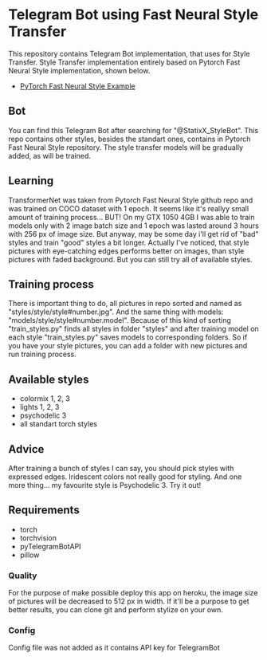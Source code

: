 # Telegram Bot using Fast Neural Style Transfer
This repository contains Telegram Bot implementation, that uses for Style Transfer. Style Transfer implementation entirely based on Pytorch Fast Neural Style implementation, shown below. 

- [PyTorch Fast Neural Style Example](https://github.com/pytorch/examples/tree/master/fast_neural_style)

## Bot
You can find this Telegram Bot after searching for "@StatixX_StyleBot".
This repo contains other styles, besides the standart ones, contains in Pytorch Fast Neural Style repository. The style transfer models will be gradually added, as will be trained.

## Learning
TransformerNet was taken from Pytorch Fast Neural Style github repo and was trained on COCO dataset with 1 epoch. It seems like it's reallyy small amount of training process... BUT! On my GTX 1050 4GB I was able to train models only with 2 image batch size and 1 epoch was lasted around 3 hours with 256 px of image size. 
But anyway, may be some day i'll get rid of "bad" styles and train "good" styles a bit longer.
Actually I've noticed, that style pictures with eye-catching edges performs better on images, than style pictures with faded background. But you can still try all of available styles.

## Training process
There is important thing to do, all pictures in repo sorted and named as "styles/style/style#number.jpg". And the same thing with models: "models/style/style#number.model". Because of this kind of sorting "train_styles.py" finds all styles in folder "styles" and after training model on each style "train_styles.py" saves models to corresponding folders. 
So if you have your style pictures, you can add a folder with new pictures and run training process.

## Available styles 
- colormix 1, 2, 3
- lights 1, 2, 3
- psychodelic 3
- all standart torch styles

## Advice
After training a bunch of styles I can say, you should pick styles with expressed edges. Iridescent colors not really good for styling. And one more thing... my favourite style is Psychodelic 3. Try it out! 

## Requirements
- torch
- torchvision
- pyTelegramBotAPI
- pillow

### Quality
For the purpose of make possible deploy this app on heroku, the image size of pictures will be decreased to 512 px in width. If it'll be a purpose to get better results, you can clone git and perform stylize on your own.

### Config
Config file was not added as it contains API key for TelegramBot
